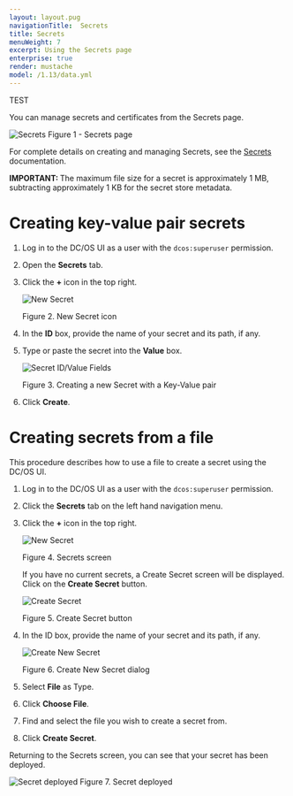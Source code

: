 ```yaml
---
layout: layout.pug
navigationTitle:  Secrets
title: Secrets
menuWeight: 7
excerpt: Using the Secrets page
enterprise: true
render: mustache
model: /1.13/data.yml
---
```

TEST

You can manage secrets and certificates from the Secrets page.

![Secrets](/1.13/img/GUI-Secrets-Secrets_View_With_Secrets-1_12.png)
Figure 1 - Secrets page



For complete details on creating and managing Secrets, see the [Secrets](/1.13/security/ent/secrets) documentation.

<p class="message--important"><strong>IMPORTANT: </strong>The maximum file size for a secret is approximately 1 MB, subtracting approximately 1 KB for the secret store metadata.</p>

# Creating key-value pair secrets 

1. Log in to the DC/OS UI as a user with the `dcos:superuser` permission.

1. Open the **Secrets** tab.

1. Click the **+** icon in the top right.

    ![New Secret](/1.13/img/new-secret.png)

    Figure 2. New Secret icon

1. In the **ID** box, provide the name of your secret and its path, if any.

1. Type or paste the secret into the **Value** box.

    ![Secret ID/Value Fields](/1.13/img/GUI-Secrets-Create-New-Keypair.png)

    Figure 3. Creating a new Secret with a Key-Value pair

1. Click **Create**.

# Creating secrets from a file 

This procedure describes how to use a file to create a secret using the DC/OS UI.

1. Log in to the DC/OS UI as a user with the `dcos:superuser` permission.
1. Click the **Secrets** tab on the left hand navigation menu.
1. Click the **+** icon in the top right.

    ![New Secret](/1.13/img/new-secret.png)

    Figure 4. Secrets screen

    If you have no current secrets, a Create Secret screen will be displayed. Click on the **Create Secret** button.

    ![Create Secret](/1.13/img/GUI-Secrets-Create-Secret.png)

    Figure 5. Create Secret button

1. In the ID box, provide the name of your secret and its path, if any.

    ![Create New Secret](/mesosphere/dcos/1.13/gui/secrets/1.13/img/GUI-Secrets-Create-New-Secret.png)

    Figure 6. Create New Secret dialog

1. Select **File** as Type.
1. Click **Choose File**.
1. Find and select the file you wish to create a secret from.
1. Click **Create Secret**.

Returning to the Secrets screen, you can see that your secret has been deployed.

   ![Secret deployed](/1.13/img/GUI-Secrets-Deployed.jpeg)
   Figure 7. Secret deployed
